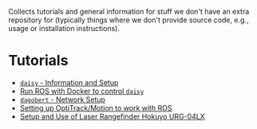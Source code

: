 Collects tutorials and general information for stuff we don't have an extra
repository for (typically things where we don't provide source code, e.g.,
usage or installation instructions).

# Tutorials

* [`daisy` - Information and Setup](tutorials/daisy/README.md)
* [Run ROS with Docker to control `daisy`](tutorials/daisy/docker/README.md)
* [`dagobert` - Network Setup](tutorials/dagobert-network-setup.md)
* [Setting up OptiTrack/Motion to work with ROS](tutorials/optitrack-and-ros/README.md)
* [Setup and Use of Laser Rangefinder Hokuyo URG-04LX](tutorials/hokuyo-urg-04lx/README.md)
